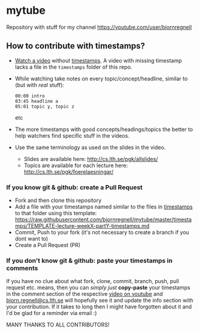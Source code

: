 # mytube
Repository with stuff for my channel https://youtube.com/user/bjornregnell

## How to contribute with timestamps?

* [Watch a video](https://github.com/bjornregnell/mytube/blob/master/play/programmering.md) without [timestamps](https://github.com/bjornregnell/mytube/tree/master/timestamps). A video with missing timestamp lacks a file in the `timestamps` folder of this repo.

* While watching take notes on every topic/concept/headline, similar to (but with *real* stuff):
  ```
  00:00 intro
  03:45 headline a
  05:01 topic y, topic z
  ```
  etc

* The more timestamps with good concepts/headings/topics the better to help watchers find specific stuff in the videos.

* Use the same terminology as used on the slides in the video. 
  * Slides are available here: http://cs.lth.se/pgk/allslides/ 
  * Topics are available for each lecture here: http://cs.lth.se/pgk/foerelaesningar/

### If you know git & github: create a Pull Request

* Fork and then clone this repository
* Add a file with your timestamps named similar to the files in [timestamps](https://github.com/bjornregnell/mytube/tree/master/timestamps) to that folder using this template: https://raw.githubusercontent.com/bjornregnell/mytube/master/timestamps/TEMPLATE-lecture-weekX-partY-timestamps.md
* Commit, Push to your fork (it's not necessary to create a branch if you dont want to)
* Create a Pull Request (PR) 

### If you don't know git & github: paste your timestamps in comments

If you have no clue about what fork, clone, commit, branch, push, pull request etc. means, then you can *simply just* **copy-paste** your timestamps in the comment section of the respective [video on youtube](https://www.youtube.com/playlist?list=PLEV42dlCGAJ-0925_wTUFt_XiXfnimIVX) and bjorn.regnell@cs.lth.se will hopefully see it and update the info section with your contribution. If it takes to long then I might have forgotten about it and I'd be glad for a reminder via email :)

MANY THANKS TO ALL CONTRIBUTORS!